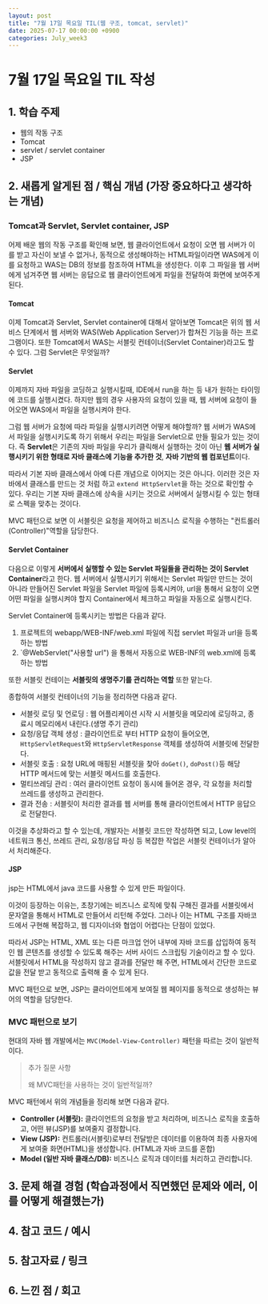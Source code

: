 ```yaml
---
layout: post
title: "7월 17일 목요일 TIL(웹 구조, tomcat, servlet)"
date: 2025-07-17 00:00:00 +0900
categories: July_week3
---
```


# 7월 17일 목요일 TIL 작성

## 1. 학습 주제
- 웹의 작동 구조
- Tomcat
- servlet / servlet container
- JSP

## 2. 새롭게 알게된 점 / 핵심 개념 (가장 중요하다고 생각하는 개념)

### Tomcat과 Servlet, Servlet container, JSP
어제 배운 웹의 작동 구조를 확인해 보면, 웹 클라이언트에서 요청이 오면 웹 서버가 이를 받고 자신이 보낼 수 없거나, 동적으로 생성해야하는 HTML파일이라면 WAS에게 이를 요청하고 WAS는 DB의 정보를 참조하여 HTML을 생성한다. 이후 그 파일을 웹 서버에게 넘겨주면 웹 서버는 응답으로 웹 클라이언트에게 파일을 전달하여 화면에 보여주게 된다.

#### Tomcat
이제 Tomcat과 Servlet, Servlet container에 대해서 알아보면 Tomcat은 위의 웹 서비스 단계에서 웹 서버와 WAS(Web Application Server)가 합쳐진 기능을 하는 프로그램이다. 또한 Tomcat에서 WAS는 서블릿 컨테이너(Servlet Container)라고도 할 수 있다. 그럼 Servlet은 무엇일까? 


#### Servlet
이제까지 자바 파일을 코딩하고 실행시킬때, IDE에서 run을 하는 등 내가 원하는 타이밍에 코드를 실행시켰다. 하지만 웹의 경우 사용자의 요청이 있을 때, 웹 서버에 요청이 들어오면 WAS에서 파일을 실행시켜야 한다. 

그럼 웹 서버가 요청에 따라 파일을 실행시키려면 어떻게 해야할까? 웹 서버가 WAS에서 파일을 실행시키도록 하기 위해서 우리는 파일을 Servlet으로 만들 필요가 있는 것이다. 즉 **Servlet**은 기존의 자바 파일을 우리가 클릭해서 실행하는 것이 아닌 **웹 서버가 실행시키기 위한 형태로 자바 클래스에 기능을 추가한 것**, **자바 기반의 웹 컴포넌트**이다. 

따라서 기본 자바 클래스에서 아예 다른 개념으로 이어지는 것은 아니다. 이러한 것은 자바에서 클래스를 만드는 것 처럼 하고 `extend HttpServlet`을 하는 것으로 확인할 수 있다. 우리는 기본 자바 클래스에 상속을 시키는 것으로 서버에서 실행시킬 수 있는 형태로 스펙을 맞추는 것이다.

MVC 패턴으로 보면 이 서블릿은 요청을 제어하고 비즈니스 로직을 수행하는 "컨트롤러(Controller)"역할을 담당한다.


#### Servlet Container
다음으로 이렇게 **서버에서 실행할 수 있는 Servlet 파일들을 관리하는 것이 Servlet Container**라고 한다. 웹 서버에서 실행시키기 위해서는 Servlet 파일만 만드는 것이 아니라 만들어진 Servlet 파일을 Servlet 파일에 등록시켜야, url을 통해서 요청이 오면 어떤 파일을 실행시켜야 할지 Container에서 체크하고 파일을 자동으로 실행시킨다. 

Servlet Container에 등록시키는 방법은 다음과 같다.
1. 프로젝트의 webapp/WEB-INF/web.xml 파일에 직접 servlet 파일과 url을 등록하는 방법
2. `@WebServlet("사용할 url") 을 통해서 자동으로 WEB-INF의 web.xml에 등록하는 방법

또한 서블릿 컨테이는 **서블릿의 생명주기를 관리하는 역할** 또한 맡는다.

종합하여 서블릿 컨테이너의 기능을 정리하면 다음과 같다.

- 서블릿 로딩 및 언로딩 : 웹 어플리케이션 시작 시 서블릿을 메모리에 로딩하고, 종료시 메모리에서 내린다.(생명 주기 관리)
- 요청/응답 객체 생성 : 클라이언트로 부터 HTTP 요청이 들어오면, `HttpServletRequest`와 `HttpServletResponse` 객체를 생성하여 서블릿에 전달한다.
- 서블릿 호출 : 요청 URL에 매핑된 서블릿을 찾아 `doGet()`, `doPost()`등 해당 HTTP 메서드에 맞는 서블릿 메서드를 호출한다.
- 멀티쓰레딩 관리 : 여러 클라이언트 요청이 동시에 들어온 경우, 각 요청을 처리할 쓰레드를 생성하고 관리한다.
- 결과 전송 : 서블릿이 처리한 결과를 웹 서버를 통해 클라이언트에서 HTTP 응답으로 전달한다.

이것을 추상화라고 할 수 있는데, 개발자는 서블릿 코드만 작성하면 되고, Low level의 네트워크 통신, 쓰레드 관리, 요청/응답 파싱 등 복잡한 작업은 서블릿 컨테이너가 알아서 처리해준다.

#### JSP
jsp는 HTML에서 java 코드를 사용할 수 있게 만든 파일이다.

이것이 등장하는 이유는, 초창기에는 비즈니스 로직에 맞춰 구해진 결과를 서블릿에서 문자열을 통해서 HTML로 만들어서 리턴해 주었다. 그러나 이는 HTML 구조를 자바코드에서 구현해 복잡하고, 웹 디자이너와 협업이 어렵다는 단점이 있었다.

따라서 JSP는 HTML, XML 또는 다른 마크업 언어 내부에 자바 코드를 삽입하여 동적인 웹 콘텐츠를 생성할 수 있도록 해주는 서버 사이드 스크립팅 기술이라고 할 수 있다. 
서블릿에서 HTML을 작성하지 않고 결과를 전달만 해 주면, HTML에서 간단한 코드로 값을 전달 받고 동적으로 출력해 줄 수 있게 된다.

MVC 패턴으로 보면, JSP는 클라이언트에게 보여질 웹 페이지를 동적으로 생성하는 뷰어의 역할을 담당한다.

### MVC 패턴으로 보기

현대의 자바 웹 개발에서는 `MVC(Model-View-Controller)` 패턴을 따르는 것이 일반적이다.

> 추가 질문 사항
>
> 왜 MVC패턴을 사용하는 것이 일반적일까?

MVC 패턴에서 위의 개념들을 정리해 보면 다음과 같다.

- **Controller (서블릿):** 클라이언트의 요청을 받고 처리하며, 비즈니스 로직을 호출하고, 어떤 뷰(JSP)를 보여줄지 결정합니다.
- **View (JSP):** 컨트롤러(서블릿)로부터 전달받은 데이터를 이용하여 최종 사용자에게 보여줄 화면(HTML)을 생성합니다. (HTML과 자바 코드를 혼합)
- **Model (일반 자바 클래스/DB):** 비즈니스 로직과 데이터를 처리하고 관리합니다.





## 3. 문제 해결 경험 (학습과정에서 직면했던 문제와 에러, 이를 어떻게 해결했는가)

## 4. 참고 코드 / 예시

## 5. 참고자료 / 링크

## 6. 느낀 점 / 회고 